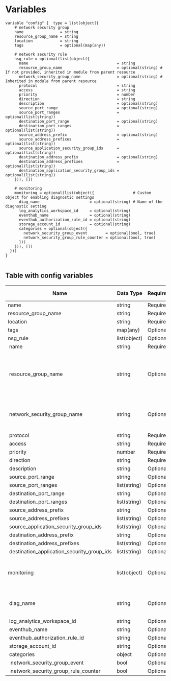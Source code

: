 # Variables

```
variable "config" {  type = list(object({
    # network security group
    name                = string
    resource_group_name = string
    location            = string
    tags                = optional(map(any))

    # network security rule
    nsg_rule = optional(list(object({
      name                                       = string
      resource_group_name                        = optional(string) # If not provided, inherited in module from parent resource
      network_security_group_name                = optional(string) # Inherited in module from parent resource
      protocol                                   = string
      access                                     = string
      priority                                   = number
      direction                                  = string
      description                                = optional(string)
      source_port_range                          = optional(string)
      source_port_ranges                         = optional(list(string))
      destination_port_range                     = optional(string)
      destination_port_ranges                    = optional(list(string))
      source_address_prefix                      = optional(string)
      source_address_prefixes                    = optional(list(string))
      source_application_security_group_ids      = optional(list(string))
      destination_address_prefix                 = optional(string)
      destination_address_prefixes               = optional(list(string))
      destination_application_security_group_ids = optional(list(string))
    })), [])

    # monitoring
    monitoring = optional(list(object({                 # Custom object for enabling diagnostic settings
      diag_name                      = optional(string) # Name of the diagnostic setting
      log_analytics_workspace_id     = optional(string)
      eventhub_name                  = optional(string)
      eventhub_authorization_rule_id = optional(string)
      storage_account_id             = optional(string)
      categories = optional(object({
        network_security_group_event        = optional(bool, true)
        network_security_group_rule_counter = optional(bool, true)
      }))
    })), [])
  }))
}


```


## Table with config variables

| Name | Data Type | Requirement | Default Value | Comment |
| ------- | --------- | ----------- | ------------- | ------- |
|name | string | Required |  |  |
|resource_group_name | string | Required |  |  |
|location | string | Required |  |  |
|tags | map(any) | Optional |  |  |
|nsg_rule | list(object) | Optional | [] |  |
|&nbsp;name | string | Required |  |  |
|&nbsp;resource_group_name | string | Optional |  |  If not provided, inherited in module from parent resource |
|&nbsp;network_security_group_name | string | Optional |  |  Inherited in module from parent resource |
|&nbsp;protocol | string | Required |  |  |
|&nbsp;access | string | Required |  |  |
|&nbsp;priority | number | Required |  |  |
|&nbsp;direction | string | Required |  |  |
|&nbsp;description | string | Optional |  |  |
|&nbsp;source_port_range | string | Optional |  |  |
|&nbsp;source_port_ranges | list(string) | Optional |  |  |
|&nbsp;destination_port_range | string | Optional |  |  |
|&nbsp;destination_port_ranges | list(string) | Optional |  |  |
|&nbsp;source_address_prefix | string | Optional |  |  |
|&nbsp;source_address_prefixes | list(string) | Optional |  |  |
|&nbsp;source_application_security_group_ids | list(string) | Optional |  |  |
|&nbsp;destination_address_prefix | string | Optional |  |  |
|&nbsp;destination_address_prefixes | list(string) | Optional |  |  |
|&nbsp;destination_application_security_group_ids | list(string) | Optional |  |  |
|monitoring | list(object) | Optional | [] |  Custom object for enabling diagnostic settings |
|&nbsp;diag_name | string | Optional |  |  Name of the diagnostic setting |
|&nbsp;log_analytics_workspace_id | string | Optional |  |  |
|&nbsp;eventhub_name | string | Optional |  |  |
|&nbsp;eventhub_authorization_rule_id | string | Optional |  |  |
|&nbsp;storage_account_id | string | Optional |  |  |
|&nbsp;categories | object | Optional |  |  |
|&nbsp;&nbsp;network_security_group_event | bool | Optional |  true |  |
|&nbsp;&nbsp;network_security_group_rule_counter | bool | Optional |  true |  |


